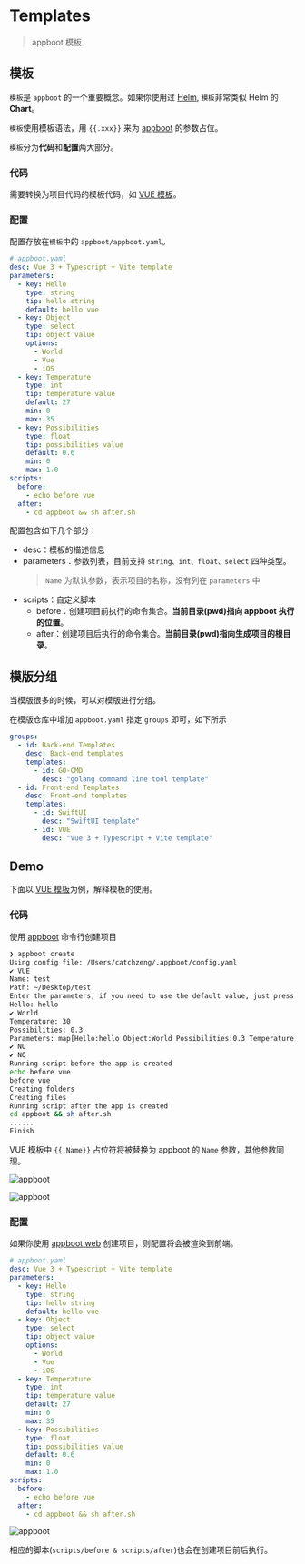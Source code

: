 # Templates

> appboot 模板

## 模板

`模板`是 `appboot` 的一个重要概念。如果你使用过 [Helm](https://helm.sh/docs/intro/), `模板`非常类似 Helm 的 **Chart**。

`模板`使用模板语法，用 `{{.xxx}}` 来为 [appboot](https://github.com/appboot/appboot) 的参数占位。

`模板`分为**代码**和**配置**两大部分。

### 代码

需要转换为项目代码的模板代码，如 [VUE 模板](./VUE)。

### 配置

配置存放在`模板`中的 `appboot/appboot.yaml`。

```yaml
# appboot.yaml
desc: Vue 3 + Typescript + Vite template
parameters:
  - key: Hello
    type: string
    tip: hello string
    default: hello vue
  - key: Object
    type: select
    tip: object value
    options:
      - World
      - Vue
      - iOS
  - key: Temperature
    type: int
    tip: temperature value
    default: 27
    min: 0
    max: 35
  - key: Possibilities
    type: float
    tip: possibilities value
    default: 0.6
    min: 0
    max: 1.0
scripts:
  before:
    - echo before vue
  after:
    - cd appboot && sh after.sh
```

配置包含如下几个部分：

- desc：模板的描述信息
- parameters：参数列表，目前支持 `string、int、float、select` 四种类型。
  > `Name` 为默认参数，表示项目的名称，没有列在 `parameters` 中
- scripts：自定义脚本
  - before：创建项目前执行的命令集合。**当前目录(pwd)指向 appboot 执行的位置**。
  - after：创建项目后执行的命令集合。**当前目录(pwd)指向生成项目的根目录**。

## 模版分组

当模版很多的时候，可以对模版进行分组。

在模版仓库中增加 `appboot.yaml` 指定 `groups` 即可，如下所示

```yaml
groups:
  - id: Back-end Templates
    desc: Back-end templates
    templates:
      - id: GO-CMD
        desc: "golang command line tool template"
  - id: Front-end Templates
    desc: Front-end templates
    templates:
      - id: SwiftUI
        desc: "SwiftUI template"
      - id: VUE
        desc: "Vue 3 + Typescript + Vite template"
```

## Demo

下面以 [VUE 模板](./VUE)为例，解释模板的使用。

### 代码

使用 [appboot](https://github.com/appboot/appboot) 命令行创建项目

```sh
❯ appboot create
Using config file: /Users/catchzeng/.appboot/config.yaml
✔ VUE
Name: test
Path: ~/Desktop/test
Enter the parameters, if you need to use the default value, just press Enter.
Hello: hello
✔ World
Temperature: 30
Possibilities: 0.3
Parameters: map[Hello:hello Object:World Possibilities:0.3 Temperature:30]
✔ NO
✔ NO
Running script before the app is created
echo before vue
before vue
Creating folders
Creating files
Running script after the app is created
cd appboot && sh after.sh
......
Finish
```

VUE 模板中 `{{.Name}}` 占位符将被替换为 appboot 的 `Name` 参数，其他参数同理。

![appboot](./VUE/appboot/images/vue-template.png)

![appboot](./VUE/appboot/images/vue-test.png)

### 配置

如果你使用 [appboot web](https://github.com/appboot/appboot/tree/master/web/appboot) 创建项目，则配置将会被渲染到前端。

```yaml
# appboot.yaml
desc: Vue 3 + Typescript + Vite template
parameters:
  - key: Hello
    type: string
    tip: hello string
    default: hello vue
  - key: Object
    type: select
    tip: object value
    options:
      - World
      - Vue
      - iOS
  - key: Temperature
    type: int
    tip: temperature value
    default: 27
    min: 0
    max: 35
  - key: Possibilities
    type: float
    tip: possibilities value
    default: 0.6
    min: 0
    max: 1.0
scripts:
  before:
    - echo before vue
  after:
    - cd appboot && sh after.sh
```

![appboot](./VUE/appboot/images/appboot.jpg)

相应的脚本(`scripts/before & scripts/after`)也会在创建项目前后执行。
